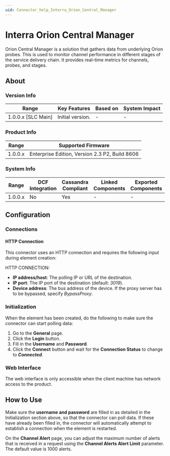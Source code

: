 ```yaml
---
uid: Connector_help_Interra_Orion_Central_Manager
---
```


# Interra Orion Central Manager

Orion Central Manager is a solution that gathers data from underlying Orion probes. This is used to monitor channel performance in different stages of the service delivery chain. It provides real-time metrics for channels, probes, and stages.

## About

### Version Info

| Range                | Key Features     | Based on     | System Impact     |
|----------------------|------------------|--------------|-------------------|
| 1.0.0.x \[SLC Main\] | Initial version. | \-           | \-                |

### Product Info

| **Range** | **Supported Firmware**                         |
|-----------|------------------------------------------------|
| 1.0.0.x   | Enterprise Edition, Version 2.3 P2, Build 8606 |

### System Info

| Range     | DCF Integration     | Cassandra Compliant     | Linked Components     | Exported Components     |
|-----------|---------------------|-------------------------|-----------------------|-------------------------|
| 1.0.0.x   | No                  | Yes                     | \-                    | \-                      |

## Configuration

### Connections

#### HTTP Connection

This connector uses an HTTP connection and requires the following input during element creation:

HTTP CONNECTION:

- **IP address/host**: The polling IP or URL of the destination.
- **IP port**: The IP port of the destination (default: *3019*).
- **Device address**: The bus address of the device. If the proxy server has to be bypassed, specify *BypassProxy*.

### Initialization

When the element has been created, do the following to make sure the connector can start polling data:

1. Go to the **General** page.
1. Click the **Login** button.
1. Fill in the **Username** and **Password**.
1. Click the **Connect** button and wait for the **Connection Status** to change to ***Connected***.

### Web Interface

The web interface is only accessible when the client machine has network access to the product.

## How to Use

Make sure the **username and password** are filled in as detailed in the Initialization section above, so that the connector can poll data. If these have already been filled in, the connector will automatically attempt to establish a connection when the element is restarted.

On the **Channel Alert** page, you can adjust the maximum number of alerts that is received in a request using the **Channel Alerts Alert Limit** parameter. The default value is 1000 alerts.
